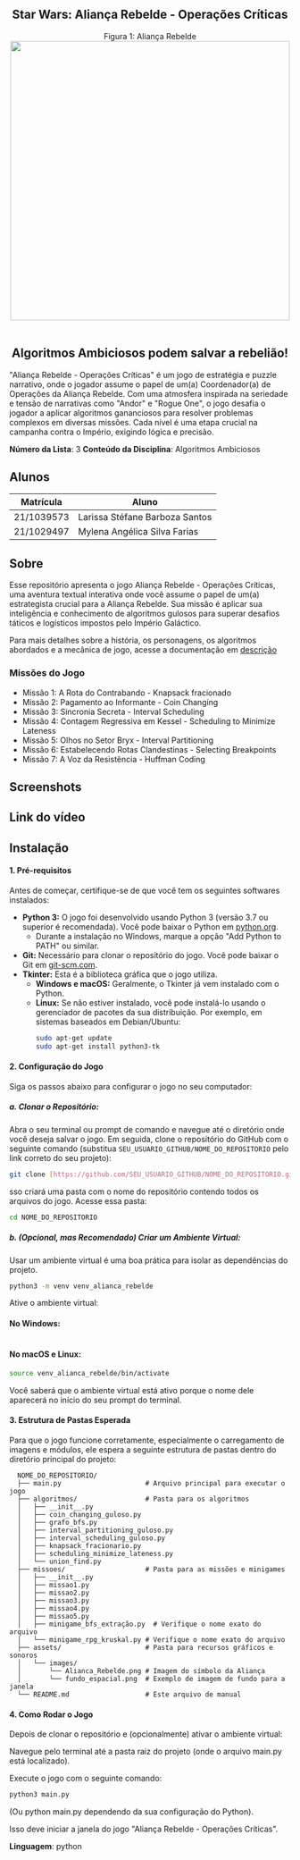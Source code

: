 <h2 align="center">Star Wars: Aliança Rebelde - Operações Críticas</h2>

<div align="center">
    Figura 1: Aliança Rebelde
    <br>
    <img src="https://raw.githubusercontent.com/projeto-de-algoritmos-2025/Alianca_Rebelde-Algoritmos_Ambiciosos/refs/heads/main/Alianca_Rebelde/alianca_simbolo.png" width="500">
    <br>
    <br>
</div>

<h2 align="center">Algoritmos Ambiciosos podem salvar a rebelião!</h2>

"Aliança Rebelde - Operações Críticas" é um jogo de estratégia e puzzle narrativo, onde o jogador assume o papel de um(a) Coordenador(a) de Operações da Aliança Rebelde. Com uma atmosfera inspirada na seriedade e tensão de narrativas como "Andor" e "Rogue One", o jogo desafia o jogador a aplicar algoritmos gananciosos para resolver problemas complexos em diversas missões. Cada nível é uma etapa crucial na campanha contra o Império, exigindo lógica e precisão.

**Número da Lista**: 3
**Conteúdo da Disciplina**: Algoritmos Ambiciosos <br>

## Alunos
|Matrícula | Aluno |
| -- | -- |
| 21/1039573 | Larissa Stéfane Barboza Santos |
| 21/1029497  | Mylena Angélica Silva Farias  |

## Sobre 

Esse repositório apresenta o jogo Aliança Rebelde - Operações Críticas, uma aventura textual interativa onde você assume o papel de um(a) estrategista crucial para a Aliança Rebelde. Sua missão é aplicar sua inteligência e conhecimento de algoritmos gulosos para superar desafios táticos e logísticos impostos pelo Império Galáctico.

Para mais detalhes sobre a história, os personagens, os algoritmos abordados e a mecânica de jogo, acesse a documentação em [descrição](/Descricao.md)

### Missões do Jogo

- Missão 1: A Rota do Contrabando - Knapsack fracionado
- Missão 2: Pagamento ao Informante - Coin Changing 
- Missão 3: Sincronia Secreta - Interval Scheduling 
- Missão 4: Contagem Regressiva em Kessel - Scheduling to Minimize Lateness
- Missão 5: Olhos no Setor Bryx - Interval Partitioning 
- Missão 6: Estabelecendo Rotas Clandestinas - Selecting Breakpoints 
- Missão 7: A Voz da Resistência - Huffman Coding 

## Screenshots



## Link do vídeo


## Instalação 

#### 1. Pré-requisitos

Antes de começar, certifique-se de que você tem os seguintes softwares instalados:

* **Python 3:** O jogo foi desenvolvido usando Python 3 (versão 3.7 ou superior é recomendada). Você pode baixar o Python em [python.org](https://www.python.org/downloads/).
    * Durante a instalação no Windows, marque a opção "Add Python to PATH" ou similar.
* **Git:** Necessário para clonar o repositório do jogo. Você pode baixar o Git em [git-scm.com](https://git-scm.com/downloads).
* **Tkinter:** Esta é a biblioteca gráfica que o jogo utiliza.
    * **Windows e macOS:** Geralmente, o Tkinter já vem instalado com o Python.
    * **Linux:** Se não estiver instalado, você pode instalá-lo usando o gerenciador de pacotes da sua distribuição. Por exemplo, em sistemas baseados em Debian/Ubuntu:
        ```bash
        sudo apt-get update
        sudo apt-get install python3-tk
        ```

#### 2. Configuração do Jogo

Siga os passos abaixo para configurar o jogo no seu computador:

##### a. Clonar o Repositório:

Abra o seu terminal ou prompt de comando e navegue até o diretório onde você deseja salvar o jogo. Em seguida, clone o repositório do GitHub com o seguinte comando (substitua `SEU_USUARIO_GITHUB/NOME_DO_REPOSITORIO` pelo link correto do seu projeto):

```bash
git clone [https://github.com/SEU_USUARIO_GITHUB/NOME_DO_REPOSITORIO.git](https://github.com/SEU_USUARIO_GITHUB/NOME_DO_REPOSITORIO.git)
```

sso criará uma pasta com o nome do repositório contendo todos os arquivos do jogo. Acesse essa pasta:

```bash
cd NOME_DO_REPOSITORIO
```

##### b. (Opcional, mas Recomendado) Criar um Ambiente Virtual:

Usar um ambiente virtual é uma boa prática para isolar as dependências do projeto.

```bash
python3 -m venv venv_alianca_rebelde
```

Ative o ambiente virtual:

#### No Windows:

```bash.\venv_alianca_rebelde\Scripts\activate
```

#### No macOS e Linux:

```bash
source venv_alianca_rebelde/bin/activate
```

Você saberá que o ambiente virtual está ativo porque o nome dele aparecerá no início do seu prompt do terminal.

#### 3. Estrutura de Pastas Esperada
Para que o jogo funcione corretamente, especialmente o carregamento de imagens e módulos, ele espera a seguinte estrutura de pastas dentro do diretório principal do projeto:

      NOME_DO_REPOSITORIO/
      ├── main.py                     # Arquivo principal para executar o jogo
      ├── algoritmos/                 # Pasta para os algoritmos
      │   ├── __init__.py
      │   ├── coin_changing_guloso.py
      │   ├── grafo_bfs.py
      │   ├── interval_partitioning_guloso.py
      │   ├── interval_scheduling_guloso.py
      │   ├── knapsack_fracionario.py
      │   ├── scheduling_minimize_lateness.py
      │   └── union_find.py
      ├── missoes/                    # Pasta para as missões e minigames
      │   ├── __init__.py
      │   ├── missao1.py
      │   ├── missao2.py
      │   ├── missao3.py
      │   ├── missao4.py
      │   ├── missao5.py
      │   ├── minigame_bfs_extração.py  # Verifique o nome exato do arquivo
      │   └── minigame_rpg_kruskal.py # Verifique o nome exato do arquivo
      ├── assets/                     # Pasta para recursos gráficos e sonoros
      │   └── images/
      │       └── Alianca_Rebelde.png # Imagem do símbolo da Aliança
      │       └── fundo_espacial.png  # Exemplo de imagem de fundo para a janela
      └── README.md                   # Este arquivo de manual


#### 4. Como Rodar o Jogo

Depois de clonar o repositório e (opcionalmente) ativar o ambiente virtual:

Navegue pelo terminal até a pasta raiz do projeto (onde o arquivo main.py está localizado).

Execute o jogo com o seguinte comando:

```bash
python3 main.py
```
(Ou python main.py dependendo da sua configuração do Python).

Isso deve iniciar a janela do jogo "Aliança Rebelde - Operações Críticas".

**Linguagem**: python<br>
